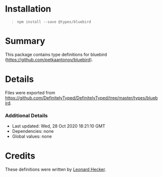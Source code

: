 # Installation
> `npm install --save @types/bluebird`

# Summary
This package contains type definitions for bluebird (https://github.com/petkaantonov/bluebird).

# Details
Files were exported from https://github.com/DefinitelyTyped/DefinitelyTyped/tree/master/types/bluebird.

### Additional Details
 * Last updated: Wed, 28 Oct 2020 18:21:10 GMT
 * Dependencies: none
 * Global values: none

# Credits
These definitions were written by [Leonard Hecker](https://github.com/lhecker).
